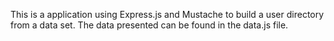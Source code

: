 This is a application using Express.js and Mustache to build a user directory from a data set. The data presented can be found in the data.js file.